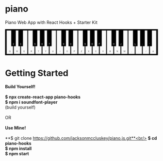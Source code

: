 # piano
Piano Web App with React Hooks + Starter Kit <br/>

![](Piano.png)

# Getting Started

**Build Yourself!** <br/><br/>
**$ npx create-react-app piano-hooks** <br/>
**$ npm i soundfont-player** <br/>
(build yourself) <br/><br/>
OR <br/><br/>
**Use Mine!** <br/><br/>
**$ git clone https://github.com/jacksonmccluskey/piano.js.git**<br/>
**$ cd piano-hooks**<br/>
**$ npm install**<br/>
**$ npm start**<br/>
<br/><br/>
